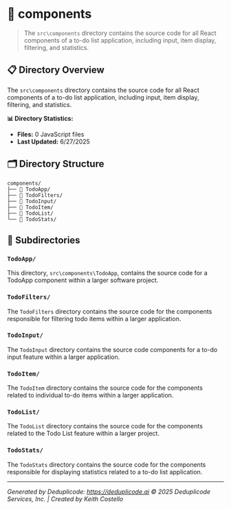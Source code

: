 # 📁 components

> The `src\components` directory contains the source code for all React components of a to-do list application, including input, item display, filtering, and statistics.

## 📋 Directory Overview

The `src\components` directory contains the source code for all React components of a to-do list application, including input, item display, filtering, and statistics.

**📊 Directory Statistics:**
- **Files:** 0 JavaScript files
- **Last Updated:** 6/27/2025

## 🗂 Directory Structure

```
components/
├── 📁 TodoApp/
├── 📁 TodoFilters/
├── 📁 TodoInput/
├── 📁 TodoItem/
├── 📁 TodoList/
└── 📁 TodoStats/
```

## 📁 Subdirectories

### `TodoApp/`
This directory, `src\components\TodoApp`, contains the source code for a TodoApp component within a larger software project.

### `TodoFilters/`
The `TodoFilters` directory contains the source code for the components responsible for filtering todo items within a larger application.

### `TodoInput/`
The `TodoInput` directory contains the source code components for a to-do input feature within a larger application.

### `TodoItem/`
The `TodoItem` directory contains the source code for the components related to individual to-do items within a larger application.

### `TodoList/`
The `TodoList` directory contains the source code for the components related to the Todo List feature within a larger project.

### `TodoStats/`
The `TodoStats` directory contains the source code for the components responsible for displaying statistics related to a to-do list application.

---

*Generated by Deduplicode: https://deduplicode.ai*
*© 2025 Deduplicode Services, Inc. | Created by Keith Costello*
